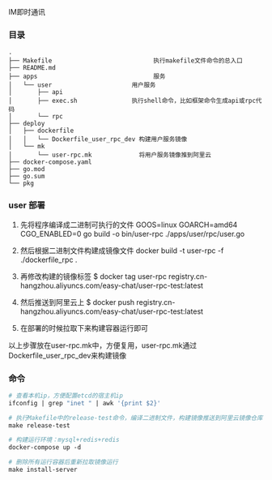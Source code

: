 IM即时通讯

### 目录
```
.
├── Makefile                            执行makefile文件命令的总入口
├── README.md
├── apps                                服务
│   └── user                      用户服务
│       ├── api
│       ├── exec.sh               执行shell命令，比如框架命令生成api或rpc代码
│       └── rpc
├── deploy
│   ├── dockerfile
│   │   └── Dockerfile_user_rpc_dev 构建用户服务镜像
│   └── mk
│       └── user-rpc.mk             将用户服务镜像推到阿里云
├── docker-compose.yaml
├── go.mod
├── go.sum
└── pkg
```


### user 部署
1. 先将程序编译成二进制可执行的文件
GOOS=linux GOARCH=amd64 CGO_ENABLED=0 go build -o bin/user-rpc ./apps/user/rpc/user.go

2. 然后根据二进制文件构建成镜像文件
docker build -t user-rpc -f ./dockerfile_rpc .

3. 再修改构建的镜像标签
$ docker tag user-rpc registry.cn-hangzhou.aliyuncs.com/easy-chat/user-rpc-test:latest

4. 然后推送到阿里云上
$ docker push registry.cn-hangzhou.aliyuncs.com/easy-chat/user-rpc-test:latest

5. 在部署的时候拉取下来构建容器运行即可

以上步骤放在user-rpc.mk中，方便复用，user-rpc.mk通过Dockerfile_user_rpc_dev来构建镜像

### 命令
```makefile
# 查看本机ip，方便配置etcd的宿主机ip
ifconfig | grep "inet " | awk '{print $2}'

# 执行Makefile中的release-test命令，编译二进制文件，构建镜像推送到阿里云镜像仓库
make release-test

# 构建运行环境：mysql+redis+redis
docker-compose up -d

# 删除所有运行容器后重新拉取镜像运行
make install-server
```

